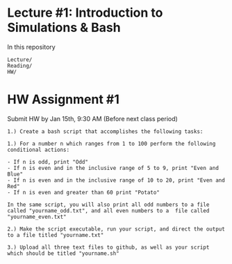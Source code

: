 # Lecture #1: Introduction to Simulations & Bash

In this repository 

```
Lecture/
Reading/
HW/ 
```

# HW Assignment #1 

Submit HW by Jan 15th, 9:30 AM (Before next class period)

```
1.) Create a bash script that accomplishes the following tasks: 

1.) For a number n which ranges from 1 to 100 perform the following conditional actions:

- If n is odd, print "Odd"
- If n is even and in the inclusive range of 5 to 9, print "Even and Blue"
- If n is even and in the inclusive range of 10 to 20, print "Even and Red"
- If n is even and greater than 60 print "Potato"

In the same script, you will also print all odd numbers to a file called "yourname_odd.txt", and all even numbers to a  file called "yourname_even.txt" 

2.) Make the script executable, run your script, and direct the output to a file titled "yourname.txt" 

3.) Upload all three text files to github, as well as your script which should be titled "yourname.sh"
``` 
